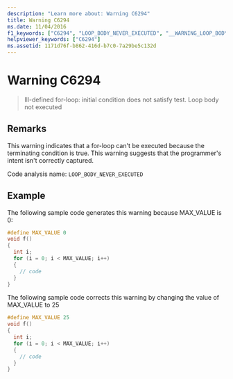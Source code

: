 ```yaml
---
description: "Learn more about: Warning C6294"
title: Warning C6294
ms.date: 11/04/2016
f1_keywords: ["C6294", "LOOP_BODY_NEVER_EXECUTED", "__WARNING_LOOP_BODY_NEVER_EXECUTED"]
helpviewer_keywords: ["C6294"]
ms.assetid: 1171d76f-b862-416d-b7c0-7a29be5c132d
---
```

# Warning C6294

> Ill-defined for-loop: initial condition does not satisfy test. Loop body not executed

## Remarks

This warning indicates that a for-loop can't be executed because the terminating condition is true. This warning suggests that the programmer's intent isn't correctly captured.

Code analysis name: `LOOP_BODY_NEVER_EXECUTED`

## Example

The following sample code generates this warning because MAX_VALUE is 0:

```cpp
#define MAX_VALUE 0
void f()
{
  int i;
  for (i = 0; i < MAX_VALUE; i++)
  {
    // code
  }
}
```

The following sample code corrects this warning by changing the value of MAX_VALUE to 25

```cpp
#define MAX_VALUE 25
void f()
{
  int i;
  for (i = 0; i < MAX_VALUE; i++)
  {
    // code
  }
}
```
